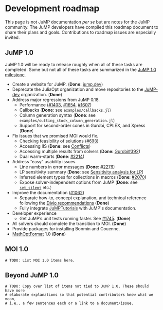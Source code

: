 # Development roadmap

This page is not JuMP documentation *per se* but are notes for the JuMP
community. The JuMP developers have compiled this roadmap document to
share their plans and goals. Contributions to roadmap issues are especially
invited.

## JuMP 1.0

JuMP 1.0 will be ready to release roughly when all of these tasks are completed.
Some but not all of these tasks are summarized in the
[JuMP 1.0 milestone](https://github.com/jump-dev/JuMP.jl/milestone/12).

- Create a website for JuMP. (**Done**: [jump.dev](https://jump.dev))
- Deprecate the JuliaOpt organization and move repositories to the
  [JuMP-dev](https://github.com/JuMP-dev) organization. (**Done**)
- Address major regressions from JuMP 0.18.
  - Performance ([#1403](https://github.com/jump-dev/JuMP.jl/issues/1403),
                 [#1654](https://github.com/jump-dev/JuMP.jl/issues/1654),
                 [#1607](https://github.com/jump-dev/JuMP.jl/issues/1607))
  - Callbacks (**Done**: see `examples/callbacks.jl`)
  - Column generation syntax (**Done**: see `examples/cutting_stock_column_generation.jl`)
  - Support for second-order cones in Gurobi, CPLEX, and Xpress (**Done**)
- Fix issues that we promised MOI would fix.
  - Checking feasibility of solutions ([#693](https://github.com/jump-dev/JuMP.jl/issues/693))
  - Accessing IIS (**Done**: see [Conflicts](@ref))
  - Accessing multiple results from solvers (**Done**: [Gurobi#392](https://github.com/jump-dev/Gurobi.jl/pull/392))
  - Dual warm-starts (**Done**: [#2214](https://github.com/jump-dev/JuMP.jl/pull/2214))
- Address “easy” usability issues
  - Line numbers in error messages (**Done**: [#2276](https://github.com/jump-dev/JuMP.jl/pull/2276))
  - LP sensitivity summary (**Done**: see [Sensitivity analysis for LP](@ref))
  - Inferred element types for collections in macros (**Done**: [#2070](https://github.com/jump-dev/JuMP.jl/pull/2070))
  - Expose solver-independent options from JuMP (**Done**: see [`set_silent`](@ref) etc.)
- Improve the documentation ([#1062](https://github.com/jump-dev/JuMP.jl/issues/1062))
  - Separate how-to, concept explanation, and technical reference following the
    [Divio recommendations](https://www.divio.com/blog/documentation/) (**Done**)
  - Fully integrate [JuMPTutorials](https://github.com/jump-dev/JuMPTutorials.jl)
    with JuMP's documentation.
- Developer experience
  - Get JuMP’s unit tests running faster. See [#1745](https://github.com/jump-dev/JuMP.jl/pull/1745). (**Done**)
- All solvers should complete the transition to MOI. (**Done**)
- Provide packages for installing Bonmin and Couenne.
- [MathOptFormat](https://github.com/odow/MathOptFormat.jl) 1.0 (**Done**)

## MOI 1.0

```@meta
# TODO: List MOI 1.0 items here.
```

## Beyond JuMP 1.0

```@meta
# TODO: Copy over list of items not tied to JuMP 1.0. These should have more
# elaborate explanations so that potential contributors know what we mean,
# i.e., a few sentences each or a link to a document/issue.
```
